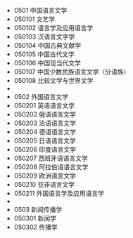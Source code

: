 * 0501 中国语言文学
* 050101 文艺学
* 050102 语言学及应用语言学
* 050103 汉语言文字学
* 050104 中国古典文献学
* 050105 中国古代文学
* 050106 中国现当代文学
* 050107 中国少数民族语言文学（分语族）
* 050108 比较文学与世界文学
* 
* 0502 外国语言文学
* 050201 英语语言文学
* 050202 俄语语言文学
* 050203 法语语言文学
* 050204 德语语言文学
* 050205 日语语言文学
* 050206 印度语言文学
* 050207 西班牙语语言文学
* 050208 阿拉伯语语言文学
* 050209 欧洲语言文学
* 050210 亚非语言文学
* 050211 外国语言学及应用语言学
* 
* 0503 新闻传播学
* 050301 新闻学
* 050302 传播学
